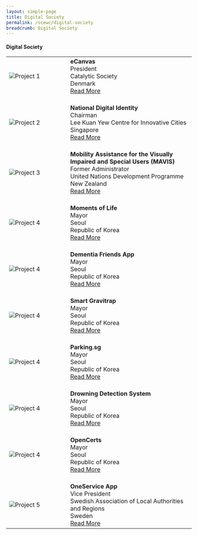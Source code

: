 ```yaml
---
layout: simple-page
title: Digital Society
permalink: /scewc/digital-society
breadcrumb: Digital Society
---
```


#### **Digital Society**

<table style="width: 100%;" border="0" cellpadding="10">
<tbody>
<tr>
<td style="width: 150px;"><img src="/images/jury/flemming-borreskov.png" alt="Project 1" /><br></td>
<td><strong>eCanvas</strong><br />President<br />Catalytic Society<br />Denmark<br><a href="/about/prize-jury/prize-council/flemming-borreskov/">Read More</a></td>
</tr>
<tr>
<td><br><img src="/images/jury/chan-heng-chee.png" alt="Project 2" /><br></td>
<td><br><strong>National Digital Identity</strong><br />Chairman<br />Lee Kuan Yew Centre for Innovative Cities<br />Singapore<br><a href="/about/prize-jury/prize-council/chan-heng-chee/">Read More</a></td>
</tr>
<tr>
<td><br><img src="/images/jury/helen-clark.png" alt="Project 3" /><br></td>
<td><br><strong>Mobility Assistance for the Visually Impaired and Special Users (MAVIS)</strong><br />Former Administrator<br />United Nations Development Programme<br />New Zealand<br><a href="/about/prize-jury/prize-council/helen-clark/">Read More</a></td>
</tr>
<tr>
<td><br><img src="/images/jury/park-won-soon.png" alt="Project 4" /><br></td>
<td><br><strong>Moments of Life</strong><br />Mayor<br />Seoul<br />Republic of Korea<br><a href="/about/prize-jury/prize-council/park-won-soon/">Read More</a></td>
</tr>
<tr>
<td><br><img src="/images/jury/park-won-soon.png" alt="Project 4" /><br></td>
<td><br><strong>Dementia Friends App</strong><br />Mayor<br />Seoul<br />Republic of Korea<br><a href="/about/prize-jury/prize-council/park-won-soon/">Read More</a></td>
</tr>
<tr>
<td><br><img src="/images/jury/park-won-soon.png" alt="Project 4" /><br></td>
<td><br><strong>Smart Gravitrap</strong><br />Mayor<br />Seoul<br />Republic of Korea<br><a href="/about/prize-jury/prize-council/park-won-soon/">Read More</a></td>
</tr>  
<tr>
<td><br><img src="/images/jury/park-won-soon.png" alt="Project 4" /><br></td>
<td><br><strong>Parking.sg</strong><br />Mayor<br />Seoul<br />Republic of Korea<br><a href="/about/prize-jury/prize-council/park-won-soon/">Read More</a></td>
<tr>
<td><br><img src="/images/jury/park-won-soon.png" alt="Project 4" /><br></td>
<td><br><strong>Drowning Detection System</strong><br />Mayor<br />Seoul<br />Republic of Korea<br><a href="/about/prize-jury/prize-council/park-won-soon/">Read More</a></td>
</tr>
</tr>
<tr>
<td><br><img src="/images/jury/park-won-soon.png" alt="Project 4" /><br></td>
<td><br><strong>OpenCerts</strong><br />Mayor<br />Seoul<br />Republic of Korea<br><a href="/about/prize-jury/prize-council/park-won-soon/">Read More</a></td>
</tr>  
<tr>
<td><br><img src="/images/jury/ilmar-reepalu.png" alt="Project 5" /><br></td>
<td><br><strong>OneService App</strong><br />Vice President<br />Swedish Association of Local Authorities and Regions<br />Sweden<br><a href="/about/prize-jury/prize-council/ilmar-reepalu/">Read More</a></td>
</tr> 
</tbody>
</table>

